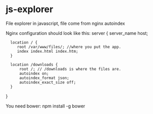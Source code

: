 # js-explorer
File explorer in javascript, file come from nginx autoindex

Nginx configuration should look like this:
  server {
      server_name  host;

      location / {
         root /var/www/files/; //where you put the app.
         index index.html index.htm;
      }

      location /downloads {
          root /; // /downloads is where the files are.
          autoindex on;
          autoindex_format json;
          autoindex_exact_size off;
      }
  }

You need bower:
npm install -g bower
